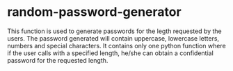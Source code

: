 # random-password-generator
This function is used to generate passwords for the legth requested by the users.
The password generated will contain uppercase, lowercase letters, numbers and special characters.
It contains only one python function where if the user calls with a specified length, he/she can obtain a confidential password for the requested length.
